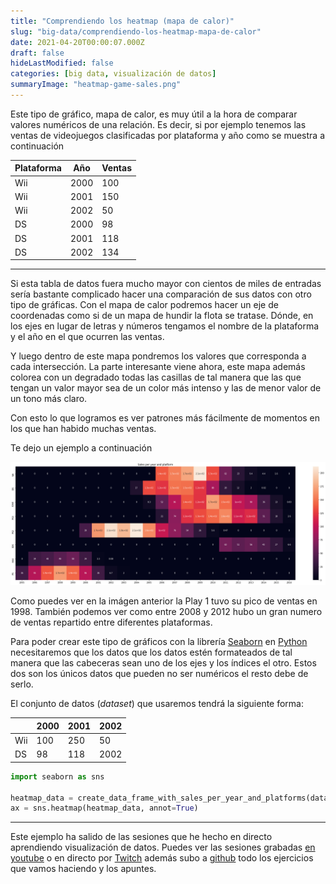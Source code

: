 ```yaml
---
title: "Comprendiendo los heatmap (mapa de calor)"
slug: "big-data/comprendiendo-los-heatmap-mapa-de-calor"
date: 2021-04-20T00:00:07.000Z
draft: false
hideLastModified: false
categories: [big data, visualización de datos]
summaryImage: "heatmap-game-sales.png"
---
```


Este tipo de gráfico, mapa de calor, es muy útil a la hora de comparar valores
numéricos de una relación. Es decir, si por ejemplo tenemos las ventas de
videojuegos clasificadas por plataforma y año como se muestra a continuación

| Plataforma| Año| Ventas|
--- | --- | ---
|Wii|2000|100|
|Wii|2001|150|
|Wii|2002|50|
|DS|2000|98|
|DS|2001|118|
|DS|2002|134|

---

Si esta tabla de datos fuera mucho mayor con cientos de miles de entradas sería bastante complicado hacer una comparación de sus datos con otro tipo de gráficas. Con el mapa de calor podremos hacer un eje de coordenadas como si de un mapa de hundir la flota se tratase. Dónde, en los ejes en lugar de letras y números tengamos el nombre de la plataforma y el año en el que ocurren las ventas.

Y luego dentro de este mapa pondremos los valores que corresponda a cada intersección. La parte interesante viene ahora, este mapa además colorea con un degradado todas las casillas de tal manera que las que tengan un valor mayor sea de un color más intenso y las de menor valor de un tono más claro.

Con esto lo que logramos es ver patrones más fácilmente de momentos en los que han habido muchas ventas.

Te dejo un ejemplo a continuación

![mapa de calor ventas por plataformas.png](resources/heatmap-game-sales.png)

Como puedes ver en la imágen anterior la Play 1 tuvo su pico de ventas en 1998. También podemos ver como entre 2008 y 2012 hubo un gran numero de ventas repartido entre diferentes plataformas.

Para poder crear este tipo de gráficos con la librería [Seaborn](https://seaborn.pydata.org/index.html) en [Python](https://www.python.org/) necesitaremos que los datos que los datos estén formateados de tal manera que las cabeceras sean uno de los ejes y los índices el otro. Estos dos son los únicos datos que pueden no ser numéricos el resto debe de serlo.

El conjunto de datos (*dataset*) que usaremos tendrá la siguiente forma:

|  | 2000| 2001| 2002|
--- | --- | --- | ---
|Wii|100|250|50|
|DS|98|118|2002|

```python
import seaborn as sns

heatmap_data = create_data_frame_with_sales_per_year_and_platforms(data)
ax = sns.heatmap(heatmap_data, annot=True)
```

---

Este ejemplo ha salido de las sesiones que he hecho en directo aprendiendo visualización de datos. Puedes ver las sesiones grabadas [en youtube](https://www.youtube.com/playlist?list=PLZh1qmaTeQ-qvyJ9GOLNEwESIGTQdHAoI) o en directo por [Twitch](https://www.twitch.tv/cristian_suarez_dev) además subo a [github](http://bit.ly/cristian-suarez-github) todo los ejercicios que vamos haciendo y los apuntes.
